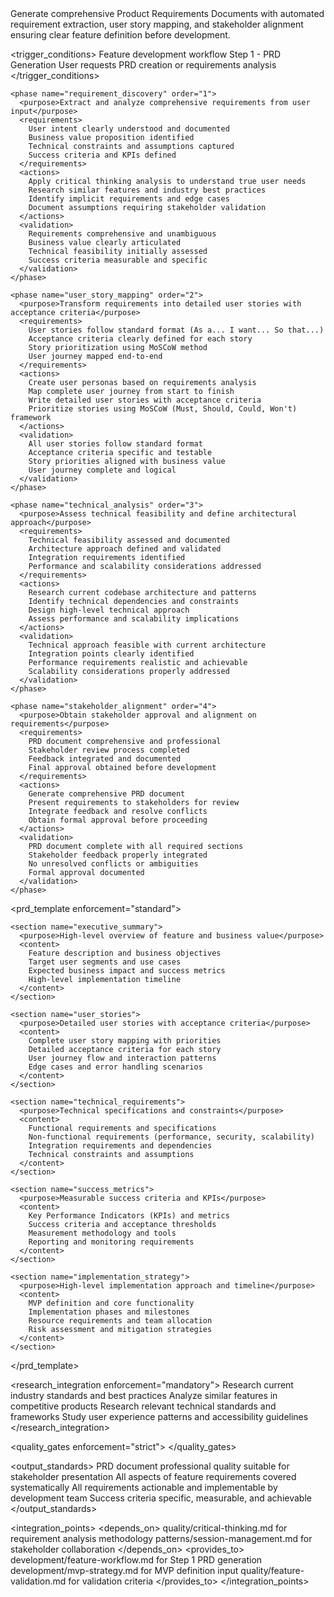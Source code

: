 <module name="prd_generation" category="development">
  
  <purpose>
    Generate comprehensive Product Requirements Documents with automated requirement extraction, user story mapping, and stakeholder alignment ensuring clear feature definition before development.
  </purpose>
  
  <trigger_conditions>
    <condition type="automatic">Feature development workflow Step 1 - PRD Generation</condition>
    <condition type="explicit">User requests PRD creation or requirements analysis</condition>
  </trigger_conditions>
  
  <implementation>
    
    <phase name="requirement_discovery" order="1">
      <purpose>Extract and analyze comprehensive requirements from user input</purpose>
      <requirements>
        User intent clearly understood and documented
        Business value proposition identified
        Technical constraints and assumptions captured
        Success criteria and KPIs defined
      </requirements>
      <actions>
        Apply critical thinking analysis to understand true user needs
        Research similar features and industry best practices
        Identify implicit requirements and edge cases
        Document assumptions requiring stakeholder validation
      </actions>
      <validation>
        Requirements comprehensive and unambiguous
        Business value clearly articulated
        Technical feasibility initially assessed
        Success criteria measurable and specific
      </validation>
    </phase>
    
    <phase name="user_story_mapping" order="2">
      <purpose>Transform requirements into detailed user stories with acceptance criteria</purpose>
      <requirements>
        User stories follow standard format (As a... I want... So that...)
        Acceptance criteria clearly defined for each story
        Story prioritization using MoSCoW method
        User journey mapped end-to-end
      </requirements>
      <actions>
        Create user personas based on requirements analysis
        Map complete user journey from start to finish
        Write detailed user stories with acceptance criteria
        Prioritize stories using MoSCoW (Must, Should, Could, Won't) framework
      </actions>
      <validation>
        All user stories follow standard format
        Acceptance criteria specific and testable
        Story priorities aligned with business value
        User journey complete and logical
      </validation>
    </phase>
    
    <phase name="technical_analysis" order="3">
      <purpose>Assess technical feasibility and define architectural approach</purpose>
      <requirements>
        Technical feasibility assessed and documented
        Architecture approach defined and validated
        Integration requirements identified
        Performance and scalability considerations addressed
      </requirements>
      <actions>
        Research current codebase architecture and patterns
        Identify technical dependencies and constraints
        Design high-level technical approach
        Assess performance and scalability implications
      </actions>
      <validation>
        Technical approach feasible with current architecture
        Integration points clearly identified
        Performance requirements realistic and achievable
        Scalability considerations properly addressed
      </validation>
    </phase>
    
    <phase name="stakeholder_alignment" order="4">
      <purpose>Obtain stakeholder approval and alignment on requirements</purpose>
      <requirements>
        PRD document comprehensive and professional
        Stakeholder review process completed
        Feedback integrated and documented
        Final approval obtained before development
      </requirements>
      <actions>
        Generate comprehensive PRD document
        Present requirements to stakeholders for review
        Integrate feedback and resolve conflicts
        Obtain formal approval before proceeding
      </actions>
      <validation>
        PRD document complete with all required sections
        Stakeholder feedback properly integrated
        No unresolved conflicts or ambiguities
        Formal approval documented
      </validation>
    </phase>
    
  </implementation>
  
  <prd_template enforcement="standard">
    
    <section name="executive_summary">
      <purpose>High-level overview of feature and business value</purpose>
      <content>
        Feature description and business objectives
        Target user segments and use cases
        Expected business impact and success metrics
        High-level implementation timeline
      </content>
    </section>
    
    <section name="user_stories">
      <purpose>Detailed user stories with acceptance criteria</purpose>
      <content>
        Complete user story mapping with priorities
        Detailed acceptance criteria for each story
        User journey flow and interaction patterns
        Edge cases and error handling scenarios
      </content>
    </section>
    
    <section name="technical_requirements">
      <purpose>Technical specifications and constraints</purpose>
      <content>
        Functional requirements and specifications
        Non-functional requirements (performance, security, scalability)
        Integration requirements and dependencies
        Technical constraints and assumptions
      </content>
    </section>
    
    <section name="success_metrics">
      <purpose>Measurable success criteria and KPIs</purpose>
      <content>
        Key Performance Indicators (KPIs) and metrics
        Success criteria and acceptance thresholds
        Measurement methodology and tools
        Reporting and monitoring requirements
      </content>
    </section>
    
    <section name="implementation_strategy">
      <purpose>High-level implementation approach and timeline</purpose>
      <content>
        MVP definition and core functionality
        Implementation phases and milestones
        Resource requirements and team allocation
        Risk assessment and mitigation strategies
      </content>
    </section>
    
  </prd_template>
  
  <research_integration enforcement="mandatory">
    <requirement name="industry_best_practices">Research current industry standards and best practices</requirement>
    <requirement name="competitive_analysis">Analyze similar features in competitive products</requirement>
    <requirement name="technical_standards">Research relevant technical standards and frameworks</requirement>
    <requirement name="user_experience">Study user experience patterns and accessibility guidelines</requirement>
  </research_integration>
  
  <quality_gates enforcement="strict">
    <gate name="requirement_completeness" requirement="All requirements identified and documented"/>
    <gate name="user_story_quality" requirement="User stories complete with testable acceptance criteria"/>
    <gate name="technical_feasibility" requirement="Technical approach validated and feasible"/>
    <gate name="stakeholder_approval" requirement="Formal stakeholder approval obtained"/>
    <gate name="success_metrics" requirement="Measurable success criteria defined"/>
  </quality_gates>
  
  <output_standards>
    <standard name="professional_documentation">PRD document professional quality suitable for stakeholder presentation</standard>
    <standard name="comprehensive_coverage">All aspects of feature requirements covered systematically</standard>
    <standard name="actionable_content">All requirements actionable and implementable by development team</standard>
    <standard name="measurable_outcomes">Success criteria specific, measurable, and achievable</standard>
  </output_standards>
  
  <integration_points>
    <depends_on>
      quality/critical-thinking.md for requirement analysis methodology
      patterns/session-management.md for stakeholder collaboration
    </depends_on>
    <provides_to>
      development/feature-workflow.md for Step 1 PRD generation
      development/mvp-strategy.md for MVP definition input
      quality/feature-validation.md for validation criteria
    </provides_to>
  </integration_points>
  
</module>